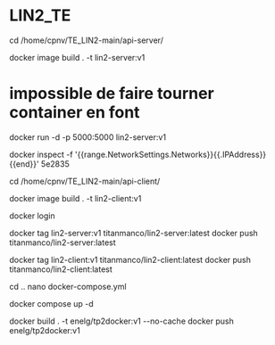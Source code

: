 # LIN2_TE


cd /home/cpnv/TE_LIN2-main/api-server/

docker image build . -t lin2-server:v1

# impossible de faire tourner container en font
docker run -d -p 5000:5000 lin2-server:v1

docker inspect -f '{{range.NetworkSettings.Networks}}{{.IPAddress}}{{end}}' 5e2835


cd /home/cpnv/TE_LIN2-main/api-client/

docker image build . -t lin2-client:v1

docker login

docker tag lin2-server:v1 titanmanco/lin2-server:latest
docker push titanmanco/lin2-server:latest

docker tag lin2-client:v1 titanmanco/lin2-client:latest
docker push titanmanco/lin2-client:latest

cd ..
nano docker-compose.yml

docker compose up -d

docker build . -t enelg/tp2docker:v1 --no-cache
docker push enelg/tp2docker:v1
